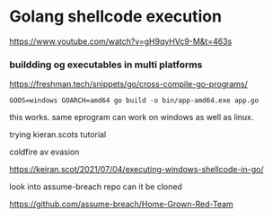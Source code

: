 # Golang shellcode execution

https://www.youtube.com/watch?v=gH9qyHVc9-M&t=463s

### buildding og executables in multi platforms

https://freshman.tech/snippets/go/cross-compile-go-programs/

`GOOS=windows GOARCH=amd64 go build -o bin/app-amd64.exe app.go`

this works. same eprogram can work on windows as well as linux.

trying kieran.scots tutorial

coldfire av evasion

https://keiran.scot/2021/07/04/executing-windows-shellcode-in-go/



look into assume-breach repo can it be cloned

https://github.com/assume-breach/Home-Grown-Red-Team



